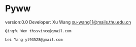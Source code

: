 Pyww
====

version:0.0
Developer:
    Xu Wang xu-wang11@mails.thu.edu.cn
    
    Qingfu Wen thssvince@gmail.com
    
    Lei Yang yl93528@gmail.com
